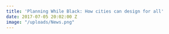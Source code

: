 ```yaml
---
title: 'Planning While Black: How cities can design for all'
date: 2017-07-05 20:02:00 Z
image: "/uploads/News.png"
---
```



